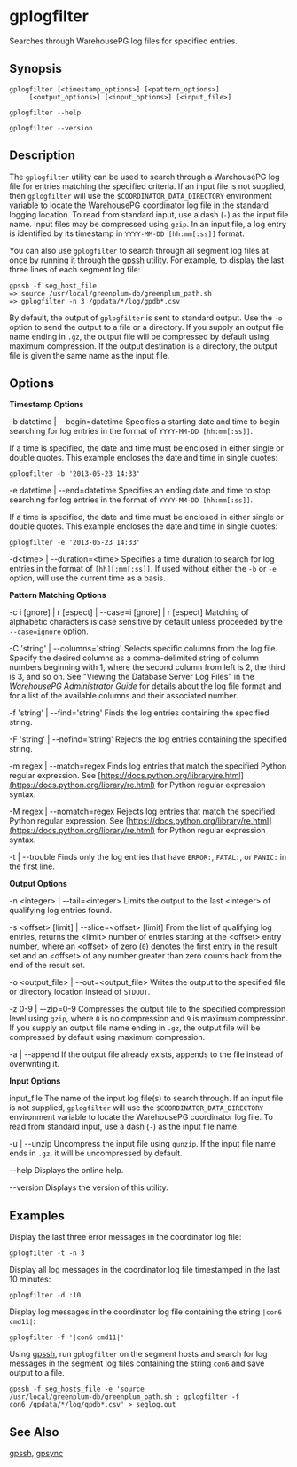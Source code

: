 # gplogfilter 

Searches through WarehousePG log files for specified entries.

## <a id="section2"></a>Synopsis 

```
gplogfilter [<timestamp_options>] [<pattern_options>] 
     [<output_options>] [<input_options>] [<input_file>] 

gplogfilter --help 

gplogfilter --version
```

## <a id="section3"></a>Description 

The `gplogfilter` utility can be used to search through a WarehousePG log file for entries matching the specified criteria. If an input file is not supplied, then `gplogfilter` will use the `$COORDINATOR_DATA_DIRECTORY` environment variable to locate the WarehousePG coordinator log file in the standard logging location. To read from standard input, use a dash \(`-`\) as the input file name. Input files may be compressed using `gzip`. In an input file, a log entry is identified by its timestamp in `YYYY-MM-DD [hh:mm[:ss]]` format.

You can also use `gplogfilter` to search through all segment log files at once by running it through the [gpssh](gpssh.html) utility. For example, to display the last three lines of each segment log file:

```
gpssh -f seg_host_file
=> source /usr/local/greenplum-db/greenplum_path.sh
=> gplogfilter -n 3 /gpdata/*/log/gpdb*.csv
```

By default, the output of `gplogfilter` is sent to standard output. Use the `-o` option to send the output to a file or a directory. If you supply an output file name ending in `.gz`, the output file will be compressed by default using maximum compression. If the output destination is a directory, the output file is given the same name as the input file.

## <a id="section4"></a>Options 

**Timestamp Options**

-b datetime \| --begin=datetime
Specifies a starting date and time to begin searching for log entries in the format of `YYYY-MM-DD [hh:mm[:ss]]`.

If a time is specified, the date and time must be enclosed in either single or double quotes. This example encloses the date and time in single quotes:

```
gplogfilter -b '2013-05-23 14:33'
```

-e datetime \| --end=datetime
Specifies an ending date and time to stop searching for log entries in the format of `YYYY-MM-DD [hh:mm[:ss]]`.

If a time is specified, the date and time must be enclosed in either single or double quotes. This example encloses the date and time in single quotes:

```
gplogfilter -e '2013-05-23 14:33' 
```

-d<time\> \| --duration=<time\>
Specifies a time duration to search for log entries in the format of `[hh][:mm[:ss]]`. If used without either the `-b` or `-e` option, will use the current time as a basis.

**Pattern Matching Options**

-c i \[gnore\] \| r \[espect\] \| --case=i \[gnore\] \| r \[espect\]
Matching of alphabetic characters is case sensitive by default unless proceeded by the `--case=ignore` option.

-C 'string' \| --columns='string'
Selects specific columns from the log file. Specify the desired columns as a comma-delimited string of column numbers beginning with 1, where the second column from left is 2, the third is 3, and so on. See "Viewing the Database Server Log Files" in the *WarehousePG Administrator Guide* for details about the log file format and for a list of the available columns and their associated number.

-f 'string' \| --find='string'
Finds the log entries containing the specified string.

-F 'string' \| --nofind='string'
Rejects the log entries containing the specified string.

-m regex \| --match=regex
Finds log entries that match the specified Python regular expression. See [https://docs.python.org/library/re.html](https://docs.python.org/library/re.html) for Python regular expression syntax.

-M regex \| --nomatch=regex
Rejects log entries that match the specified Python regular expression. See [https://docs.python.org/library/re.html](https://docs.python.org/library/re.html) for Python regular expression syntax.

-t \| --trouble
Finds only the log entries that have `ERROR:`, `FATAL:`, or `PANIC:` in the first line.

**Output Options**

-n <integer\> \| --tail=<integer\>
Limits the output to the last <integer\> of qualifying log entries found.

-s <offset\> \[limit\] \| --slice=<offset\> \[limit\]
From the list of qualifying log entries, returns the <limit\> number of entries starting at the <offset\> entry number, where an <offset\> of zero \(`0`\) denotes the first entry in the result set and an <offset\> of any number greater than zero counts back from the end of the result set.

-o <output\_file\> \| --out=<output\_file\>
Writes the output to the specified file or directory location instead of `STDOUT`.

-z 0-9 \| --zip=0-9
Compresses the output file to the specified compression level using `gzip`, where `0` is no compression and `9` is maximum compression. If you supply an output file name ending in `.gz`, the output file will be compressed by default using maximum compression.

-a \| --append
If the output file already exists, appends to the file instead of overwriting it.

**Input Options**

input\_file
The name of the input log file\(s\) to search through. If an input file is not supplied, `gplogfilter` will use the `$COORDINATOR_DATA_DIRECTORY` environment variable to locate the WarehousePG coordinator log file. To read from standard input, use a dash \(`-`\) as the input file name.

-u \| --unzip
Uncompress the input file using `gunzip`. If the input file name ends in `.gz`, it will be uncompressed by default.

--help
Displays the online help.

--version
Displays the version of this utility.

## <a id="section9"></a>Examples 

Display the last three error messages in the coordinator log file:

```
gplogfilter -t -n 3
```

Display all log messages in the coordinator log file timestamped in the last 10 minutes:

```
gplogfilter -d :10
```

Display log messages in the coordinator log file containing the string `|con6 cmd11|`:

```
gplogfilter -f '|con6 cmd11|'
```

Using [gpssh](gpssh.html), run `gplogfilter` on the segment hosts and search for log messages in the segment log files containing the string `con6` and save output to a file.

```
gpssh -f seg_hosts_file -e 'source 
/usr/local/greenplum-db/greenplum_path.sh ; gplogfilter -f 
con6 /gpdata/*/log/gpdb*.csv' > seglog.out
```

## <a id="section10"></a>See Also 

[gpssh](gpssh.html), [gpsync](gpsync.html)

